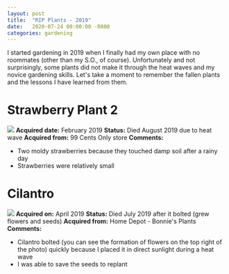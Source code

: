 ```yaml
---
layout: post
title:  "RIP Plants - 2019"
date:   2020-07-24 00:00:00 -0800
categories: gardening
---
```


I started gardening in 2019 when I finally had my own place with no roommates (other than my S.O., of course). Unfortunately and not surprisingly, some plants did not make it through the heat waves and my novice gardening skills. Let's take a moment to remember the fallen plants and the lessons I have learned from them.

Strawberry Plant 2
==================

![](https://i.imgur.com/FUDHI8t.png) **Acquired date:** February 2019 **Status:** Died August 2019 due to heat wave **Acquired from:** 99 Cents Only store **Comments:**

*   Two moldy strawberries because they touched damp soil after a rainy day
*   Strawberries were relatively small

Cilantro
========

![](https://i.imgur.com/2d4tZnY.jpg) **Acquired on:** April 2019 **Status:** Died July 2019 after it bolted (grew flowers and seeds) **Acquired from:** Home Depot - Bonnie's Plants **Comments:**

*   Cilantro bolted (you can see the formation of flowers on the top right of the photo) quickly because I placed it in direct sunlight during a heat wave
*   I was able to save the seeds to replant
